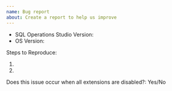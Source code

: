 ```yaml
---
name: Bug report
about: Create a report to help us improve
---
```


<!-- Please search existing issues to avoid creating duplicates. --> 
<!-- Also please test using the latest insiders build to make sure your issue has not already been fixed. -->

<!-- Use Help > Report Issue to prefill these. -->
- SQL Operations Studio Version:
- OS Version:

Steps to Reproduce:

1.
2.

<!-- Launch with `sqlops --disable-extensions` to check. -->
Does this issue occur when all extensions are disabled?: Yes/No
